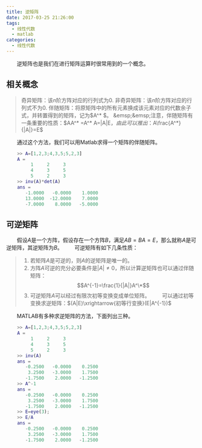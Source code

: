 ```yaml
---
title: 逆矩阵
date: 2017-03-25 21:26:00
tags:
  - 线性代数 
  - matlab
categories:
  - 线性代数 
---
```


&emsp;&emsp;逆矩阵也是我们在进行矩阵运算时很常用到的一个概念。

## 相关概念
> 奇异矩阵：该$n$阶方阵对应的行列式为0.
> 非奇异矩阵：该$n$阶方阵对应的行列式不为0.
> 伴随矩阵：将原矩阵中的所有元素换成该元素对应的代数余子式，并转置得到的矩阵，记为$A^\* $。
> &emsp;&emsp;注意，伴随矩阵有一条重要的性质：$AA^\* =A^\* A=|A|E$，由此可以推出：$A\frac{A^\*}{|A|}=E$

&emsp;&emsp;通过这个方法，我们可以用Matlab求得一个矩阵的伴随矩阵。
```matlab
    >> A=[1,2,3;4,3,5;5,2,3]
    A =
         1     2     3
         4     3     5
         5     2     3
    >> inv(A)*det(A)
    ans =
       -1.0000   -0.0000    1.0000
       13.0000  -12.0000    7.0000
       -7.0000    8.0000   -5.0000
```

## 可逆矩阵
&emsp;&emsp;假设$A$是一个方阵，假设存在一个方阵$B$，满足$AB=BA=E$，那么就称$A$是可逆矩阵，其逆矩阵为$B$。
&emsp;&emsp;可逆矩阵有如下几条性质：

> 1. 若矩阵$A$是可逆的，则$A$的逆矩阵是唯一的。
> 2. 方阵$A$可逆的充分必要条件是$|A|\neq0$，所以计算逆矩阵也可以通过伴随矩阵：
> $$A^{-1}=\frac{1}{|A|}A^\*$$
> 3. 可逆矩阵$A$可以经过有限次初等变换变成单位矩阵。
> &emsp;&emsp;可以通过初等变换求逆矩阵：$(A|E)\xrightarrow{初等行变换}(E|A^{-1})$

&emsp;&emsp;MATLAB有多种求逆矩阵的方法，下面列出三种。
```MATLAB
    >> A=[1,2,3;4,3,5;5,2,3]
    A =
         1     2     3
         4     3     5
         5     2     3
    >> inv(A)
    ans =
       -0.2500   -0.0000    0.2500
        3.2500   -3.0000    1.7500
       -1.7500    2.0000   -1.2500
    >> A^-1
    ans =
       -0.2500   -0.0000    0.2500
        3.2500   -3.0000    1.7500
       -1.7500    2.0000   -1.2500
    >> E=eye(3);
    >> E/A
    ans =
       -0.2500   -0.0000    0.2500
        3.2500   -3.0000    1.7500
       -1.7500    2.0000   -1.2500
```
